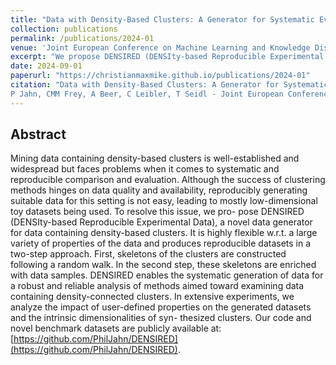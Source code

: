 ```yaml
---
title: "Data with Density-Based Clusters: A Generator for Systematic Evaluation of Clustering Algorithms"
collection: publications
permalink: /publications/2024-01
venue: 'Joint European Conference on Machine Learning and Knowledge Discovery in Databases, 2024'
excerpt: "We propose DENSIRED (DENSIty-based Reproducible Experimental Data), a novel data generator for data containing density-based clusters. It is highly flexible w.r.t. a large variety of properties of the data and produces reproducible datasets in a two-step approach."
date: 2024-09-01
paperurl: "https://christianmaxmike.github.io/publications/2024-01"
citation: "Data with Density-Based Clusters: A Generator for Systematic Evaluation of Clustering Algorithms
P Jahn, CMM Frey, A Beer, C Leibler, T Seidl - Joint European Conference on Machine Learning and Knowledge Discovery in Databases, 2024<br/>"
---
```


## Abstract
Mining data containing density-based clusters is well-established and widespread but faces problems when it comes to systematic
and reproducible comparison and evaluation. Although the success of clustering methods hinges on data quality and availability, reproducibly
generating suitable data for this setting is not easy, leading to mostly low-dimensional toy datasets being used. To resolve this issue, we pro-
pose DENSIRED (DENSIty-based Reproducible Experimental Data), a novel data generator for data containing density-based clusters. It is
highly flexible w.r.t. a large variety of properties of the data and produces reproducible datasets in a two-step approach. First, skeletons of
the clusters are constructed following a random walk. In the second step, these skeletons are enriched with data samples. DENSIRED enables the
systematic generation of data for a robust and reliable analysis of methods aimed toward examining data containing density-connected clusters.
In extensive experiments, we analyze the impact of user-defined properties on the generated datasets and the intrinsic dimensionalities of syn-
thesized clusters. Our code and novel benchmark datasets are publicly available at: [https://github.com/PhilJahn/DENSIRED](https://github.com/PhilJahn/DENSIRED).
